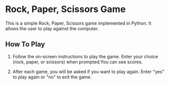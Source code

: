 # Rock, Paper, Scissors Game

This is a simple Rock, Paper, Scissors game implemented in Python. It allows the user to play against the computer.

## How To Play

1. Follow the on-screen instructions to play the game. Enter your choice (rock, paper, or scissors) when prompted.You can see scores.

2. After each game, you will be asked if you want to play again. Enter "yes" to play again or "no" to exit the game.

